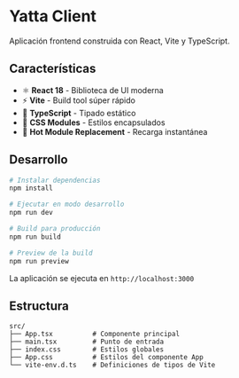 # Yatta Client

Aplicación frontend construida con React, Vite y TypeScript.

## Características

- ⚛️ **React 18** - Biblioteca de UI moderna
- ⚡ **Vite** - Build tool súper rápido
- 📘 **TypeScript** - Tipado estático
- 🎨 **CSS Modules** - Estilos encapsulados
- 🔄 **Hot Module Replacement** - Recarga instantánea

## Desarrollo

```bash
# Instalar dependencias
npm install

# Ejecutar en modo desarrollo
npm run dev

# Build para producción
npm run build

# Preview de la build
npm run preview
```

La aplicación se ejecuta en `http://localhost:3000`

## Estructura

```
src/
├── App.tsx          # Componente principal
├── main.tsx         # Punto de entrada
├── index.css        # Estilos globales
├── App.css          # Estilos del componente App
└── vite-env.d.ts    # Definiciones de tipos de Vite
```